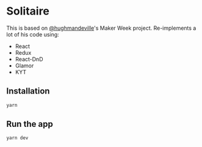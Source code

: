 # Solitaire

This is based on [@hughmandeville](https://github.com/hughmandeville)'s Maker Week project.
Re-implements a lot of his code using:

* React
* Redux
* React-DnD
* Glamor
* KYT

## Installation

```bash
yarn
```

## Run the app

```bash
yarn dev
```
